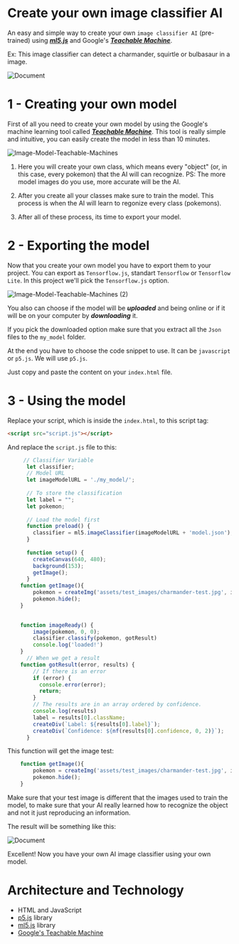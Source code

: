 # Create your own image classifier AI
An easy and simple way to create your own ``image classifier AI`` (pre-trained) using [***ml5.js***](https://learn.ml5js.org/#/reference/image-classifier) and Google's [***Teachable Machine***](https://teachablemachine.withgoogle.com/train/image).

Ex: This image classifier can detect a charmander, squirtle or bulbasaur in a image.

![Document](https://user-images.githubusercontent.com/99638905/159101011-22d52074-46e7-40af-9b56-be0b440828f9.png)

# 1 - Creating your own model

First of all you need to create your own model by using the Google's machine learning tool called [***Teachable Machine***](https://teachablemachine.withgoogle.com/train/image).
This tool is really simple and intuitive, you can easily create the model in less than 10 minutes.

![Image-Model-Teachable-Machines](https://user-images.githubusercontent.com/99638905/159101206-6f305c5c-e937-4635-a66c-fb7492bee222.png)

1. Here you will create your own class, which means every "object" (or, in this case, every pokemon) that the AI will can recognize. PS: The more model images do you use, more accurate will be the AI.

2. After you create all your classes make sure to train the model. This process is when the AI will learn to regonize every class (pokemons).

3. After all of these process, its time to export your model.

# 2 - Exporting the model

Now that you create your own model you have to export them to your project.
You can export as ``Tensorflow.js``, standart ``Tensorflow`` or ``Tensorflow Lite``. In this project we'll pick the ``Tensorflow.js`` option.

![Image-Model-Teachable-Machines (2)](https://user-images.githubusercontent.com/99638905/159100975-4ce0b566-2125-43f7-93a6-660dabd04d22.png)

You also can choose if the model will be ***uploaded*** and being online or if it will be on your computer by ***downloading*** it.

If you pick the downloaded option make sure that you extract all the ``Json`` files to the ``my_model`` folder.

At the end you have to choose the code snippet to use. It can be ``javascript`` or ``p5.js``. We will use ``p5.js``. 

Just copy and paste the content on your ``index.html`` file.

# 3 - Using the model

Replace your script, which is inside the ``index.html``, to this script tag:
```html
<script src="script.js"></script>
```

And replace the ``script.js`` file to this:
```javascript
     // Classifier Variable
      let classifier;
      // Model URL
      let imageModelURL = './my_model/';
      
      // To store the classification
      let label = "";
      let pokemon;
    
      // Load the model first
      function preload() {
        classifier = ml5.imageClassifier(imageModelURL + 'model.json');
      }
    
      function setup() {
        createCanvas(640, 480);
        background(153);
        getImage();
      }
    function getImage(){
        pokemon = createImg('assets/test_images/charmander-test.jpg', imageReady);
        pokemon.hide();
    }
 

    function imageReady() {
        image(pokemon, 0, 0);
        classifier.classify(pokemon, gotResult)
        console.log('loaded!')
    }
      // When we get a result
    function gotResult(error, results) {
        // If there is an error
        if (error) {
          console.error(error);
          return;
        }
        // The results are in an array ordered by confidence.
        console.log(results)
        label = results[0].className;
        createDiv(`Label: ${results[0].label}`);
        createDiv(`Confidence: ${nf(results[0].confidence, 0, 2)}`);
      }
```

This function will get the image test:
```javascript
    function getImage(){
        pokemon = createImg('assets/test_images/charmander-test.jpg', imageReady);
        pokemon.hide();
    }
```
Make sure that your test image is different that the images used to train the model, to make sure that your AI really learned how to recognize the object and not it just reproducing an information.

The result will be something like this:

![Document](https://user-images.githubusercontent.com/99638905/159101011-22d52074-46e7-40af-9b56-be0b440828f9.png)

Excellent! Now you have your own AI image classifier using your own model.

# Architecture and Technology
- HTML and JavaScript
- [p5.js](https://p5js.org/) library
- [ml5.js](https://learn.ml5js.org/) library
- [Google's Teachable Machine](https://teachablemachine.withgoogle.com/train/image)
